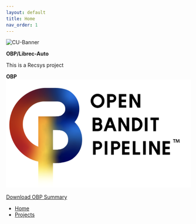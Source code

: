 ```yaml
---
layout: default
title: Home
nav_order: 1
---
```


<img src='https://www.colorado.edu/profiles/express/themes/ucb/images/cu-boulder-logo-text-black.svg' width='250' alt='CU-Banner'>

**OBP/Librec-Auto**

This is a Recsys project

**OBP**
![OBP](/content/obp.png)

[Download OBP Summary](content/OBP.pdf)

- [Home](index)
- [Projects](03-projects)
